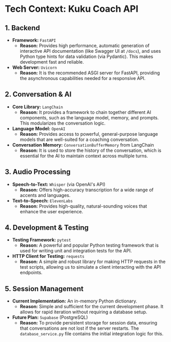 # Tech Context: Kuku Coach API

## 1. Backend

*   **Framework:** `FastAPI`
    *   **Reason:** Provides high performance, automatic generation of interactive API documentation (like Swagger UI at `/docs`), and uses Python type hints for data validation (via Pydantic). This makes development fast and reliable.
*   **Web Server:** `Uvicorn`
    *   **Reason:** It is the recommended ASGI server for FastAPI, providing the asynchronous capabilities needed for a responsive API.

## 2. Conversation & AI

*   **Core Library:** `LangChain`
    *   **Reason:** It provides a framework to chain together different AI components, such as the language model, memory, and prompts. This modularizes the conversation logic.
*   **Language Model:** `OpenAI`
    *   **Reason:** Provides access to powerful, general-purpose language models that are well-suited for a coaching conversation.
*   **Conversation Memory:** `ConversationBufferMemory` from LangChain
    *   **Reason:** It is used to store the history of the conversation, which is essential for the AI to maintain context across multiple turns.

## 3. Audio Processing

*   **Speech-to-Text:** `Whisper` (via OpenAI's API)
    *   **Reason:** Offers high-accuracy transcription for a wide range of accents and languages.
*   **Text-to-Speech:** `ElevenLabs`
    *   **Reason:** Provides high-quality, natural-sounding voices that enhance the user experience.

## 4. Development & Testing

*   **Testing Framework:** `pytest`
    *   **Reason:** A powerful and popular Python testing framework that is used for writing unit and integration tests for the API.
*   **HTTP Client for Testing:** `requests`
    *   **Reason:** A simple and robust library for making HTTP requests in the test scripts, allowing us to simulate a client interacting with the API endpoints.

## 5. Session Management

*   **Current Implementation:** An in-memory Python dictionary.
    *   **Reason:** Simple and sufficient for the current development phase. It allows for rapid iteration without requiring a database setup.
*   **Future Plan:** `Supabase` (PostgreSQL)
    *   **Reason:** To provide persistent storage for session data, ensuring that conversations are not lost if the server restarts. The `database_service.py` file contains the initial integration logic for this. 